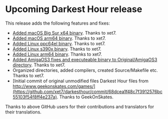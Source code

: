 
# Upcoming Darkest Hour release

This release adds the following features and fixes:

- [Added macOS Big Sur x64 binary](https://github.com/xet7/darkesthour/commit/3f2568b9053287f20288f55fb564ce0e1295de07).
  Thanks to xet7.
- [Added macOS arm64 binary](https://github.com/xet7/darkesthour/commit/4f88d36af1ace4a581431e276cb4d0b0e84b8af0).
  Thanks to xet7.
- [Added Linux ppc64el binary](https://github.com/xet7/darkesthour/commit/e2c1227530df20f12ce6a4d40abbf02ffb353e6e).
  Thanks to xet7.
- [Added Linux s390x binary](https://github.com/xet7/darkesthour/commit/c273dbe22adca6a581623f73469540f1c7e63fa0).
  Thanks to xet7.
- [Added Linux arm64 binary](https://github.com/xet7/darkesthour/commit/d8946c23bd89cfb346db08723bfdfd53956d21e3).
  Thanks to xet7.
- [Added AmigaOS3 fixes and executeable binary to Original/AmigaOS3 directory](https://github.com/xet7/darkesthour/commit/91a28c9d798a78b8a4f977d3e1724d581b621520).
  Thanks to xet7.
- Organized directories, added compilers, created Source/Makefile etc.
  Thanks to xet7.
- [Initial commit of original unmodified files Darkest Hour files from http://www.geekonskates.com/games/](https://github.com/xet7/darkesthour/commit/68dcea1f48c7f3912576bc55103f54f8ff4e237a).
  Thanks to GeekOnSkates.

Thanks to above GitHub users for their contributions and translators for their translations.
